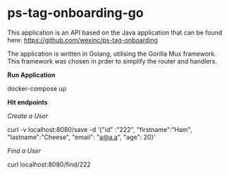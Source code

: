 # ps-tag-onboarding-go

This application is an API based on the Java application that can be found here: https://github.com/wexinc/ps-tag-onboarding

The application is written in Golang, utilising the Gorilla Mux framework. This framework was chosen in prder to simplify the router and handlers.


**Run Application**

docker-compose up


**Hit endpoints**

_Create a User_

curl -v localhost:8080/save -d '{"id" :"222", "firstname":"Ham", "lastname":"Cheese", "email": "a@a.a", "age": 20}'

_Find a User_

curl localhost:8080/find/222

